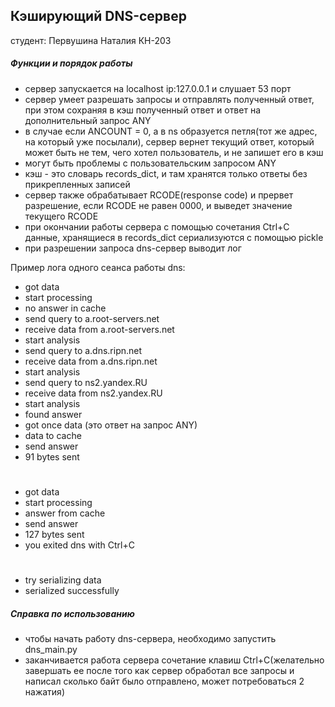 ## Кэширующий DNS-сервер
студент: Первушина Наталия КН-203

##### Функции и порядок работы
* сервер запускается на localhost ip:127.0.0.1 и слушает 53 порт
* сервер умеет разрешать запросы и отправлять полученный ответ, 
при этом сохраняя в кэш полученный ответ и ответ на дополнительный запрос ANY
* в случае если ANCOUNT = 0, а в ns образуется петля(тот же адрес, 
на который уже посылали), сервер вернет текущий ответ, который может быть не тем,
 чего хотел пользователь, и не запишет его в кэш
* могут быть проблемы с пользовательским запросом ANY
* кэш - это словарь records_dict, и там хранятся только ответы без прикрепленных записей
* сервер также обрабатывает RCODE(response code) и прервет разрешение, если RCODE не равен
 0000, и выведет значение текущего RCODE  
* при окончании работы сервера с помощью сочетания Ctrl+C данные, хранящиеся в 
records_dict сериализуются с помощью pickle
* при разрешении запроса dns-сервер выводит лог

Пример лога одного сеанса работы dns:

* got data
* start processing
* no answer in cache
* send query to a.root-servers.net
* receive data from a.root-servers.net
* start analysis
* send query to a.dns.ripn.net
* receive data from a.dns.ripn.net
* start analysis
* send query to ns2.yandex.RU
* receive data from ns2.yandex.RU
* start analysis
* found answer
* got once data (это ответ на запрос ANY)
* data to cache
* send answer
* 91 bytes sent
#
* got data
* start processing
* answer from cache
* send answer
* 127 bytes sent
* you exited dns with Ctrl+C
#
* try serializing data
* serialized successfully

##### Справка по использованию
* чтобы начать работу dns-сервера, необходимо запустить dns_main.py
* заканчивается работа сервера сочетание клавиш Ctrl+C(желательно 
завершать ее после того как сервер обработал все запросы 
и написал сколько байт было отправлено, может потребоваться 2 нажатия)
 
